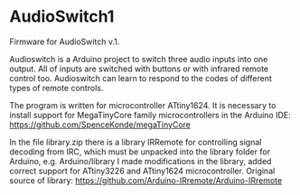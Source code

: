 # AudioSwitch1
Firmware for AudioSwitch v.1.

Audioswitch is a Arduino project to switch three audio inputs into one output.
All of inputs are switched with buttons or with infrared remote control too.
Audioswitch can learn to respond to the codes of different types of remote controls.

The program is written for microcontroller ATtiny1624. It is necessary to install support for MegaTinyCore family microcontrollers in the Arduino IDE: https://github.com/SpenceKonde/megaTinyCore

In the file library.zip there is a library IRRemote for controlling signal decoding from IRC, which must be unpacked into the library folder for Arduino, e.g. Arduino/library
I made modifications in the library, added correct support for ATtiny3226 and ATtiny1624 microcontroller. Original source of library: https://github.com/Arduino-IRremote/Arduino-IRremote
